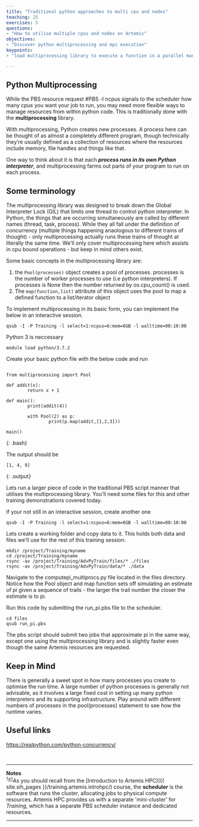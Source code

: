 ```yaml
---
title: "Traditional python approaches to multi cpu and nodes"
teaching: 25
exercises: 5
questions:
- "How to utilise multiple cpus and nodes on Artemis"
objectives:
- "Discover python multiprocessing and mpi execution"
keypoints:
- "load multiprocessing library to execute a function in a parallel manner"

---
```


## Python Multiprocessing

While the PBS resource request #PBS -l ncpus signals to the scheduler how many cpus you want your job to run, you may need more flexible ways to manage resources from within python code. This is traditionally done with the **multiprocessing** library. 

With multiprocessing, Python creates new processes. A process here can be thought of as almost a completely different program, though technically they’re usually defined as a collection of resources where the resources include memory, file handles and things like that. 

One way to think about it is that each ***process runs in its own Python interpreter***, and multiprocessing farms out parts of your program to run on each process.

## Some terminology
The multiprocessing library was designed to break down the Global Interpreter Lock (GIL) that limits one thread to control python interpreter. In Python, the things that are occurring simultaneously are called by different names (thread, task, process). While they all fall under the definition of concurrency (multiple things happening anaologous to different trains of thought) - only multiprocessing actually runs these trains of thought at literally the same time. We'll only cover multiprocessing here which assists in cpu bound operations - but keep in mind others exist.

Some basic concepts in the multiprocessing library are:
1. the ```Pool(processes)``` object creates a pool of processes. processes is the number of worker processes to use (i.e python interpreters). If processes is None then the number returned by os.cpu_count() is used.
2. The ```map(function,list)``` attribute of this object uses the pool to map a defined function to a list/iterator object


To implement multiprocessing in its basic form, you can implement the below in an interactive session.

~~~
qsub -I -P Training -l select=1:ncpus=6:mem=6GB -l walltime=00:10:00
~~~


Python 3 is neccessary
~~~
module load python/3.7.2
~~~

Create your basic python file with the below code and run

~~~

from multiprocessing import Pool

def addit(x):
        return x + 1

def main():
        print(addit(4))

        with Pool(2) as p:
                print(p.map(addit,[1,2,3]))

main()

~~~
{: .bash}

The output should be
~~~
[1, 4, 9]
~~~
{: .output}

Lets run a larger piece of code in the traditional PBS script manner that utilises the multiprocessing library. You'll need some files for this and other training demonstrations covered today. 

If your not still in an interactive session, create another one

~~~
qsub -I -P Training -l select=1:ncpus=6:mem=6GB -l walltime=00:10:00
~~~

Lets create a working folder and copy data to it. This holds both data and files we'll use for the rest of this training session.

~~~
mkdir /project/Training/myname 
cd /project/Training/myname 
rsync -av /project/Training/AdvPyTrain/files/* ./files
rsync -av /project/Training/AdvPyTrain/data/* ./data
~~~

Navigate to the computepi_multiprocs.py file located in the files directory. Notice how the Pool object and map function sets off simulating an estimate of pi given a sequence of trails - the larger the trail number the closer the estimate is to pi. 

Run this code by submitting the run_pi.pbs file to the scheduler. 

~~~
cd files
qsub run_pi.pbs
~~~

The pbs script should submit two jobs that approximate pi in the same way, except one using the multiprocessing library and is slightly faster even though the same Artemis resources are requested.

## Keep in Mind

There is generally a sweet spot in how many processes you create to optimise the run time. A large number of python processes is generally not advisable, as it involves a large fixed cost in setting up many python interpreters and its supporting infrastructure. Play around with different numbers of processes in the pool(processes) statement to see how the runtime varies. 

## Useful links

https://realpython.com/python-concurrency/





<br>

___
**Notes**   
<sup id="f1">1[↩](#a1)</sup>As you should recall from the [Introduction to Artemis HPC]({{ site.sih_pages }}/training.artemis.introhpc/) course, the **scheduler** is the software that runs the cluster, allocating jobs to physical compute resources. Artemis HPC provides us with a separate 'mini-cluster' for _Training_, which has a separate PBS scheduler instance and dedicated resources.

___
<br>

